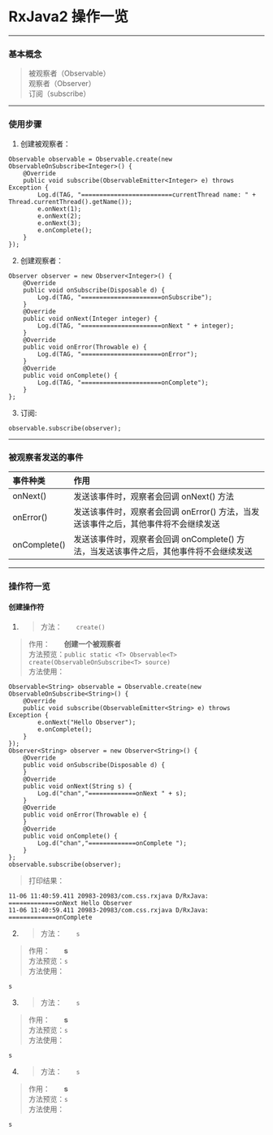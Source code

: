 #  RxJava2 操作一览
---
### 基本概念
> 被观察者（Observable）<br>
> 观察者（Observer）<br>
> 订阅（subscribe）
---
### 使用步骤
1. 创建被观察者：
```
Observable observable = Observable.create(new ObservableOnSubscribe<Integer>() {
    @Override
    public void subscribe(ObservableEmitter<Integer> e) throws Exception {
        Log.d(TAG, "=========================currentThread name: " + Thread.currentThread().getName());
        e.onNext(1);
        e.onNext(2);
        e.onNext(3);
        e.onComplete();
    }
});
```
2. 创建观察者：
```
Observer observer = new Observer<Integer>() {
    @Override
    public void onSubscribe(Disposable d) {
        Log.d(TAG, "======================onSubscribe");
    }
    @Override
    public void onNext(Integer integer) {
        Log.d(TAG, "======================onNext " + integer);
    }
    @Override
    public void onError(Throwable e) {
        Log.d(TAG, "======================onError");
    }
    @Override
    public void onComplete() {
        Log.d(TAG, "======================onComplete");
    }
};
```
3. 订阅:
```
observable.subscribe(observer);
```
---
### 被观察者发送的事件
| 事件种类 | 作用 |
| :--- | :--- |
| onNext() | 发送该事件时，观察者会回调 onNext() 方法 |
| onError() | 发送该事件时，观察者会回调 onError() 方法，当发送该事件之后，其他事件将不会继续发送|
| onComplete() | 发送该事件时，观察者会回调 onComplete() 方法，当发送该事件之后，其他事件将不会继续发送 |
---
### 操作符一览
#### 创建操作符
1. > 方法：&#160;&#160;&#160;&#160;&#160;&#160;&#160;`create()`<br>
> 作用：&#160;&#160;&#160;&#160;&#160;&#160;&#160;**创建一个被观察者**<br>
> 方法预览：```public static <T> Observable<T> create(ObservableOnSubscribe<T> source)```<br>
> 方法使用：
```
Observable<String> observable = Observable.create(new ObservableOnSubscribe<String>() {
    @Override
    public void subscribe(ObservableEmitter<String> e) throws Exception {
        e.onNext("Hello Observer");
        e.onComplete();
    }
});
Observer<String> observer = new Observer<String>() {
    @Override
    public void onSubscribe(Disposable d) {
    }
    @Override
    public void onNext(String s) {
        Log.d("chan","=============onNext " + s);
    }
    @Override
    public void onError(Throwable e) {
    }
    @Override
    public void onComplete() {
        Log.d("chan","=============onComplete ");
    }
};
observable.subscribe(observer);
```
> 打印结果：<br>
```
11-06 11:40:59.411 20983-20983/com.css.rxjava D/RxJava: =============onNext Hello Observer
11-06 11:40:59.411 20983-20983/com.css.rxjava D/RxJava: =============onComplete
```
2. > 方法：&#160;&#160;&#160;&#160;&#160;&#160;&#160;`s`<br>
> 作用：&#160;&#160;&#160;&#160;&#160;&#160;&#160;**s**<br>
> 方法预览：```s```<br>
> 方法使用：
```
s
```
3. > 方法：&#160;&#160;&#160;&#160;&#160;&#160;&#160;`s`<br>
> 作用：&#160;&#160;&#160;&#160;&#160;&#160;&#160;**s**<br>
> 方法预览：```s```<br>
> 方法使用：
```
s
```
4. > 方法：&#160;&#160;&#160;&#160;&#160;&#160;&#160;`s`<br>
> 作用：&#160;&#160;&#160;&#160;&#160;&#160;&#160;**s**<br>
> 方法预览：```s```<br>
> 方法使用：
```
s
```
